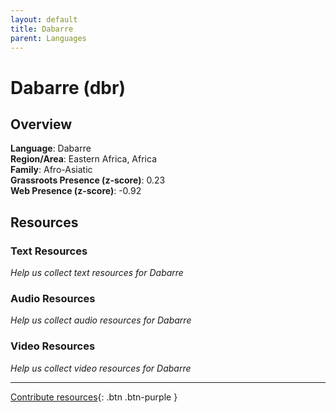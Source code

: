 ```yaml
---
layout: default
title: Dabarre
parent: Languages
---
```


# Dabarre (dbr)

## Overview

**Language**: Dabarre  
**Region/Area**: Eastern Africa, Africa  
**Family**: Afro-Asiatic  
**Grassroots Presence (z-score)**: 0.23  
**Web Presence (z-score)**: -0.92  

## Resources

### Text Resources
*Help us collect text resources for Dabarre*

### Audio Resources
*Help us collect audio resources for Dabarre*

### Video Resources
*Help us collect video resources for Dabarre*

---

[Contribute resources](https://forms.office.com/e/1SfLJx3u1r){: .btn .btn-purple }
